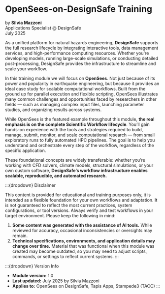 # OpenSees-on-DesignSafe Training
by **Silvia Mazzoni**<br>
Applications Specialist @ DesignSafe<br>
July 2025


As a unified platform for natural hazards engineering, **DesignSafe** supports the full research lifecycle by integrating interactive tools, data management services, and high-performance computing resources. Whether you're developing models, running large-scale simulations, or conducting detailed post-processing, DesignSafe provides the infrastructure to streamline and scale your workflow.

In this training module we will focus on **OpenSees**. Not just because of its power and popularity in earthquake engineering, but because it provides an ideal case study for scalable computational workflows. Built from the ground up for parallel execution and flexible scripting, OpenSees illustrates many common challenges and opportunities faced by researchers in other fields — such as managing complex input files, launching parameter studies, and organizing results across systems.

While OpenSees is the featured example throughout this module, **the real emphasis is on the complete Scientific Workflow lifecycle**. You’ll gain hands-on experience with the tools and strategies required to build, manage, submit, monitor, and scale computational research — from small exploratory runs to fully automated HPC pipelines. The goal is to help you understand and orchestrate every step of the workflow, regardless of the specific application.

These foundational concepts are widely transferable: whether you’re working with CFD solvers, climate models, structural simulations, or your own custom software, **DesignSafe’s workflow infrastructure enables scalable, reproducible, and automated research.**

<!-- 
::::{grid} 1 1 2 3
:class-container: text-center
:gutter: 3

:::{grid-item-card}
:link: ./Docs_MD/DesignSafe/OpenSees_AndDesignSafe.md
:link-type: doc
:class-header: bg-light

Text content ✏️
^^^

Structure books with text files and Jupyter Notebooks with minimal configuration.
:::

:::{grid-item-card}
:link: content/myst
:link-type: doc
:class-header: bg-light

MyST Markdown ✨
^^^

Write MyST Markdown to create enriched documents with publication-quality features.

:::

::::
 -->

:::{dropdown} Disclaimer

This content is provided for educational and training purposes only, it is intended as a flexible foundation for your own workflows and adaptation. It is not guaranteed to reflect the most current practices, system configurations, or tool versions. Always verify and test workflows in your target environment. Please keep the following in mind:

1. **Some content was generated with the assistance of AI tools.** While reviewed for accuracy, occasional inconsistencies or oversights may remain.
2. **Technical specifications, environments, and application details may change over time.** Material that was functional when this module was created may become outdated, so you may need to adjust scripts, commands, or settings to reflect current systems.
:::

:::{dropdown} Version Info

* **Module version:** 1.0
* **Last updated:** July 2025 by Silvia Mazzoni
* **Applies to:** OpenSees on DesignSafe, Tapis Apps, Stampede3 (TACC)
:::


```{include} LICENSE.md
```


